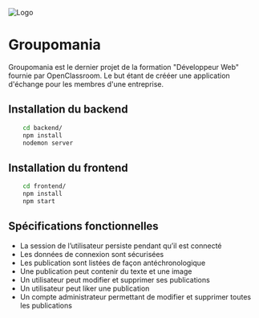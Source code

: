 ![Logo](https://imgur.com/a/1SFr1fO)

# Groupomania

Groupomania est le dernier projet de la formation "Développeur Web" fournie par OpenClassroom. Le but étant de crééer une application d'échange pour les membres d'une entreprise.

## Installation du backend

```bash
    cd backend/
    npm install
    nodemon server
```

## Installation du frontend

```bash
    cd frontend/
    npm install
    npm start
```

## Spécifications fonctionnelles

-   La session de l’utilisateur persiste pendant qu’il est connecté
-   Les données de connexion sont sécurisées
-   Les publication sont listées de façon antéchronologique
-   Une publication peut contenir du texte et une image
-   Un utilisateur peut modifier et supprimer ses publications
-   Un utilisateur peut liker une publication
-   Un compte administrateur permettant de modifier et supprimer toutes les publications
